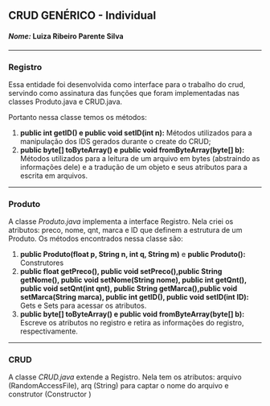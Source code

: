 ## **CRUD GENÉRICO - Individual**
#### *Nome:* Luiza Ribeiro Parente Silva
---
### **Registro**
Essa entidade foi desenvolvida como interface para o trabalho do crud, servindo como assinatura das funções que foram implementadas nas classes Produto.java e CRUD.java.

Portanto nessa classe temos os métodos:
<ol>
<li><b>public int getID() e public void setID(int n):</b> Métodos utilizados para a manipulação dos IDS gerados durante o create do CRUD;</li>
<li><b>public byte[] toByteArray() e
  public void fromByteArray(byte[] b):</b> Métodos utilizados para a leitura de um arquivo em bytes (abstraindo as informações dele) e a tradução de um objeto e seus atributos para a escrita em arquivos.</li>
</ol>

---
### **Produto**
A classe *Produto.java* implementa a interface Registro. Nela criei os atributos: preco, nome, qnt, marca e ID que definem a estrutura de um Produto. Os métodos encontrados nessa classe são:
1. **public Produto(float p, String n, int q, String m)** e **public Produto():** Construtores
2. **public float getPreco(), public void setPreco(),public String getNome(), public void setNome(String nome), public int getQnt(), public void setQnt(int qnt), public String getMarca(),public void setMarca(String marca), public int getID(), public void setID(int ID):** Gets e Sets para acessar os atributos.
3. **public byte[] toByteArray() e public void fromByteArray(byte[] b):** Escreve os atributos no registro e retira as informações do registro, respectivamente.
---
### **CRUD**
A classe *CRUD.java* extende a Registro. Nela tem os atributos: arquivo (RandomAccessFile), arq (String) para captar o nome do arquivo e construtor (Constructor <T>)
